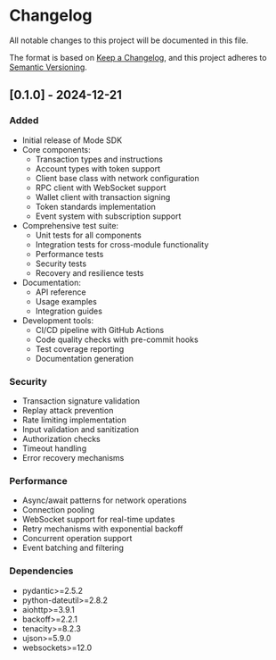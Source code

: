 # Changelog

All notable changes to this project will be documented in this file.

The format is based on [Keep a Changelog](https://keepachangelog.com/en/1.0.0/),
and this project adheres to [Semantic Versioning](https://semver.org/spec/v2.0.0.html).

## [0.1.0] - 2024-12-21

### Added
- Initial release of Mode SDK
- Core components:
  - Transaction types and instructions
  - Account types with token support
  - Client base class with network configuration
  - RPC client with WebSocket support
  - Wallet client with transaction signing
  - Token standards implementation
  - Event system with subscription support
- Comprehensive test suite:
  - Unit tests for all components
  - Integration tests for cross-module functionality
  - Performance tests
  - Security tests
  - Recovery and resilience tests
- Documentation:
  - API reference
  - Usage examples
  - Integration guides
- Development tools:
  - CI/CD pipeline with GitHub Actions
  - Code quality checks with pre-commit hooks
  - Test coverage reporting
  - Documentation generation

### Security
- Transaction signature validation
- Replay attack prevention
- Rate limiting implementation
- Input validation and sanitization
- Authorization checks
- Timeout handling
- Error recovery mechanisms

### Performance
- Async/await patterns for network operations
- Connection pooling
- WebSocket support for real-time updates
- Retry mechanisms with exponential backoff
- Concurrent operation support
- Event batching and filtering

### Dependencies
- pydantic>=2.5.2
- python-dateutil>=2.8.2
- aiohttp>=3.9.1
- backoff>=2.2.1
- tenacity>=8.2.3
- ujson>=5.9.0
- websockets>=12.0 